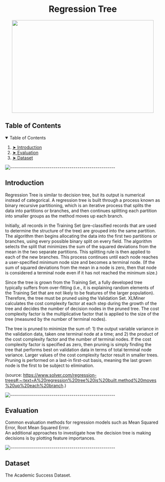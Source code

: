 <h1 align="center"> Regression Tree </h1>  

<p align="center">
  <img width="460" height="300" src="https://github.com/minxuanluo/INDE577/blob/main/Regression/images/regressiontree.png">
</p>

<!-- TABLE OF CONTENTS -->
<h2 id="table-of-contents"> Table of Contents</h2>

<details open="open">
  <summary>Table of Contents</summary>
  <ol>
    <li><a href="#Introduction"> ➤ Introduction</a></li>
    <li><a href="#Evaluation"> ➤ Evaluation</a></li>
    <li><a href="#Dataset"> ➤ Dataset</a></li>
  </ol>
</details>

![-----------------------------------------------------](https://raw.githubusercontent.com/andreasbm/readme/master/assets/lines/rainbow.png)

<!-- Introduction -->
<h2 id="Introduction"> Introduction</h2>

<p align="justify"> 
  
  Regression Tree is similar to decision tree, but its output is numerical instead of categorical. A regression tree is built through a process known as binary recursive partitioning, which is an iterative process that splits the data into partitions or branches, and then continues splitting each partition into smaller groups as the method moves up each branch.

  Initially, all records in the Training Set (pre-classified records that are used to determine the structure of the tree) are grouped into the same partition. The algorithm then begins allocating the data into the first two partitions or branches, using every possible binary split on every field. The algorithm selects the split that minimizes the sum of the squared deviations from the mean in the two separate partitions. This splitting rule is then applied to each of the new branches. This process continues until each node reaches a user-specified minimum node size and becomes a terminal node. (If the sum of squared deviations from the mean in a node is zero, then that node is considered a terminal node even if it has not reached the minimum size.)
  
  Since the tree is grown from the Training Set, a fully developed tree typically suffers from over-fitting (i.e., it is explaining random elements of the Training Set that are not likely to be features of the larger population). Therefore, the tree must be pruned using the Validation Set. XLMiner calculates the cost complexity factor at each step during the growth of the tree and decides the number of decision nodes in the pruned tree. The cost complexity factor is the multiplicative factor that is applied to the size of the tree (measured by the number of terminal nodes).

  The tree is pruned to minimize the sum of: 1) the output variable variance in the validation data, taken one terminal node at a time; and 2) the product of the cost complexity factor and the number of terminal nodes. If the cost complexity factor is specified as zero, then pruning is simply finding the tree that performs best on validation data in terms of total terminal node variance. Larger values of the cost complexity factor result in smaller trees. Pruning is performed on a last-in first-out basis, meaning the last grown node is the first to be subject to elimination.

(source: https://www.solver.com/regression-trees#:~:text=A%20regression%20tree%20is%20built,method%20moves%20up%20each%20branch.)
</p>

![-----------------------------------------------------](https://raw.githubusercontent.com/andreasbm/readme/master/assets/lines/rainbow.png)



<!-- Evaluation -->
<h2 id="Evaluation"> Evaluation</h2>

<p align="center">
</p>

<p> 
Common evaluation methods for regression models such as Mean Squared Error, Root Mean Squared Error.
<br />
An additional approaches to investigate how the decision tree is making decisions is by plotting feature importances.
</p>

![-----------------------------------------------------](https://raw.githubusercontent.com/andreasbm/readme/master/assets/lines/rainbow.png)

<h2 id="Dataset"> Dataset</h2>
The Academic Success Dataset.
